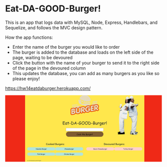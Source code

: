 # Eat-DA-GOOD-Burger!

This is an app that logs data with MySQL, Node, Express, Handlebars, and Sequelize, and follows the MVC design pattern.

How the app functions:
- Enter the name of the burger you would like to order
- The burger is added to the database and loads on the left side of the page, waiting to be devoured
- Click the button with the name of your burger to send it to the right side of the page in the devoured column
- This updates the database, you can add as many burgers as you like so please enjoy!

https://hw14eatdaburger.herokuapp.com/

![img](https://github.com/bburwell91/burger/blob/master/public/assets/img/sample.png?raw=true)
